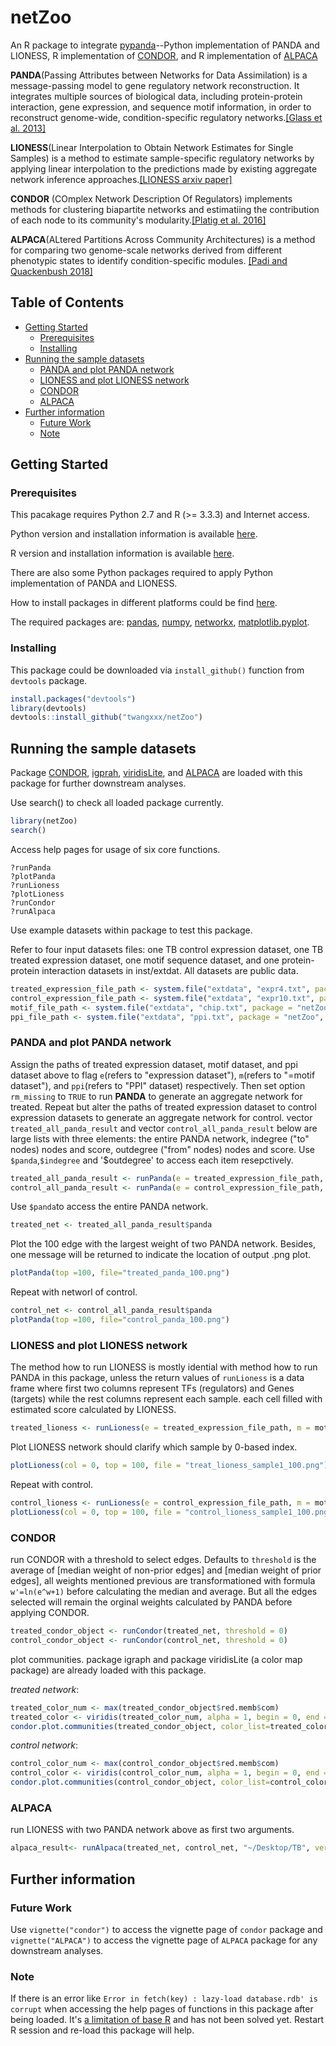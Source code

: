 # netZoo

An R package to integrate [pypanda](https://github.com/davidvi/pypanda)--Python implementation of PANDA and LIONESS, R implementation of [CONDOR](https://github.com/jplatig/condor), and R implementation of [ALPACA](https://github.com/meghapadi/ALPACA)

**PANDA**(Passing Attributes between Networks for Data Assimilation) is a message-passing model to gene regulatory network reconstruction. It integrates multiple sources of biological data, including protein-protein interaction, gene expression, and sequence motif information, in order to reconstruct genome-wide, condition-specific regulatory networks.[[Glass et al. 2013]](http://journals.plos.org/plosone/article?id=10.1371/journal.pone.0064832)

**LIONESS**(Linear Interpolation to Obtain Network Estimates for Single Samples) is a method to estimate sample-specific regulatory networks by applying linear interpolation to the predictions made by existing aggregate network inference 		approaches.[[LIONESS arxiv paper]](https://arxiv.org/abs/1505.06440)

**CONDOR** (COmplex Network Description Of Regulators) implements methods for clustering biapartite networks
and estimatiing the contribution of each node to its community's modularity.[[Platig et al. 2016]](http://journals.plos.org/ploscompbiol/article?id=10.1371/journal.pcbi.1005033)

**ALPACA**(ALtered Partitions Across Community Architectures) is a method for comparing two genome-scale networks derived from different phenotypic states to identify condition-specific modules. [[Padi and Quackenbush 2018]](https://www.nature.com/articles/s41540-018-0052-5)


## Table of Contents
* [Getting Started](#getting-started) 
  * [Prerequisites](#prerequisites)
  * [Installing](#installing)
* [Running the sample datasets](#running-the-sample-datasets)
  * [PANDA and plot PANDA network](#panda-and-plot-panda-network)
  * [LIONESS and plot LIONESS network](#lioness-and-plot-lioness-network)
  * [CONDOR](#condor)
  * [ALPACA](#ALPACA)
* [Further information](#further-information)
  * [Future Work](#future-work)
  * [Note](#note)
 


## Getting Started

### Prerequisites
This pacakage requires Python 2.7 and R (>= 3.3.3) and Internet access.

Python version and installation information is available [here](https://www.python.org/downloads/).

R version and installation information is available [here](https://cran.r-project.org/).

There are also some Python packages required to apply Python implementation of PANDA and LIONESS.

How to install packages in different platforms could be find [here](https://packaging.python.org/tutorials/installing-packages/). 

The required packages are:
[pandas](https://pandas.pydata.org/), [numpy](http://www.numpy.org/), [networkx](https://networkx.github.io/), [matplotlib.pyplot](https://matplotlib.org/api/pyplot_api.html).

### Installing
This package could be downloaded via `install_github()` function from `devtools` package.

```R
install.packages("devtools")
library(devtools)
devtools::install_github("twangxxx/netZoo")

```

## Running the sample datasets

Package [CONDOR](https://github.com/jplatig/condor), [igprah](http://igraph.org/r/), [viridisLite](https://cran.r-project.org/web/packages/viridisLite/index.html), and [ALPACA](https://github.com/meghapadi/ALPACA) are loaded with this package for further downstream analyses.

Use search() to check all loaded package currently.
```R
library(netZoo)
search()
```
Access help pages for usage of six core functions.
```
?runPanda
?plotPanda
?runLioness
?plotLioness
?runCondor
?runAlpaca
```
Use example datasets within package to test this package.

Refer to four input datasets files: one TB control expression dataset, one TB treated expression dataset, one motif sequence dataset, and one protein-protein interaction datasets in inst/extdat. All datasets are public data.

```R
treated_expression_file_path <- system.file("extdata", "expr4.txt", package = "netZoo", mustWork = TRUE)
control_expression_file_path <- system.file("extdata", "expr10.txt", package = "netZoo", mustWork = TRUE)
motif_file_path <- system.file("extdata", "chip.txt", package = "netZoo", mustWork = TRUE)
ppi_file_path <- system.file("extdata", "ppi.txt", package = "netZoo", mustWork = TRUE)
```

### PANDA and plot PANDA network

Assign the paths of treated expression dataset, motif dataset, and ppi dataset above to flag `e`(refers to "expression dataset"), `m`(refers to "=motif dataset"), and `ppi`(refers to "PPI" dataset) respectively. Then set option `rm_missing` to `TRUE` to run **PANDA** to generate an aggregate network for treated.
Repeat but alter the paths of treated expression dataset to control expression datasets to generate an aggregate network for control. 
vector `treated_all_panda_result` and vector `control_all_panda_result` below are large lists with three elements: the entire PANDA network, indegree ("to" nodes) nodes and score, outdegree ("from" nodes) nodes and score. Use `$panda`,`$indegree` and '$outdegree' to access each item resepctively.

```R
treated_all_panda_result <- runPanda(e = treated_expression_file_path, m = motif_file_path, ppi = ppi_file_path, rm_missing = TRUE )
control_all_panda_result <- runPanda(e = control_expression_file_path, m = motif_file_path, ppi = ppi_file_path, rm_missing = TRUE )
```
Use `$panda`to access the entire PANDA network.
```R
treated_net <- treated_all_panda_result$panda
```
Plot the 100 edge with the largest weight of two PANDA network. Besides, one message will be returned to indicate the location of output .png plot.
```R
plotPanda(top =100, file="treated_panda_100.png")
```
Repeat with networl of control. 
```R
control_net <- control_all_panda_result$panda
plotPanda(top =100, file="control_panda_100.png")
```

### LIONESS and plot LIONESS network
The method how to run LIONESS is mostly idential with method how to run PANDA in this package, unless the return values of `runLioness` is a data frame where first two columns represent TFs (regulators) and Genes (targets) while the rest columns represent each sample. each cell filled with estimated score calculated by LIONESS.

```R
treated_lioness <- runLioness(e = treated_expression_file_path, m = motif_file_path, ppi = ppi_file_path, rm_missing = TRUE )
```
Plot LIONESS network should clarify which sample by 0-based index.

```R
plotLioness(col = 0, top = 100, file = "treat_lioness_sample1_100.png")
```

Repeat with control.
```R
control_lioness <- runLioness(e = control_expression_file_path, m = motif_file_path, ppi = ppi_file_path, rm_missing = TRUE )
plotLioness(col = 0, top = 100, file = "control_lioness_sample1_100.png")
```

### CONDOR 

run CONDOR with a threshold to select edges. 
Defaults to `threshold` is the average of [median weight of non-prior edges] and [median weight of prior edges], all weights mentioned previous are transformationed with formula `w'=ln(e^w+1)` before calculating the median and average. But all the edges selected will remain the orginal weights calculated by PANDA before applying CONDOR.

```R
treated_condor_object <- runCondor(treated_net, threshold = 0)
control_condor_object <- runCondor(control_net, threshold = 0)
```

plot communities. package igraph and package viridisLite (a color map package) are already loaded with this package.

*treated network*:
```R
treated_color_num <- max(treated_condor_object$red.memb$com)
treated_color <- viridis(treated_color_num, alpha = 1, begin = 0, end = 1, direction = 1, option = "D")
condor.plot.communities(treated_condor_object, color_list=treated_color, point.size=0.04, xlab="Target", ylab="Regulator")
```

*control network*:
```R
control_color_num <- max(control_condor_object$red.memb$com)
control_color <- viridis(control_color_num, alpha = 1, begin = 0, end = 1, direction = 1, option = "D")
condor.plot.communities(control_condor_object, color_list=control_color , point.size=0.04, xlab="Target", ylab="Regulator")
```
### ALPACA

run LIONESS with two PANDA network above as first two arguments.

```R
alpaca_result<- runAlpaca(treated_net, control_net, "~/Desktop/TB", verbose=T)
```


## Further information

### Future Work
Use `vignette("condor")` to access the vignette page of `condor` package and `vignette("ALPACA")` to access the vignette page of `ALPACA` package for any downstream analyses.

### Note
If there is an error like `Error in fetch(key) : lazy-load database.rdb' is corrupt` when accessing the help pages of functions in this package after being loaded. It's [a limitation of base R](https://github.com/r-lib/devtools/issues/1660) and has not been solved yet. Restart R session and re-load this package will help.

